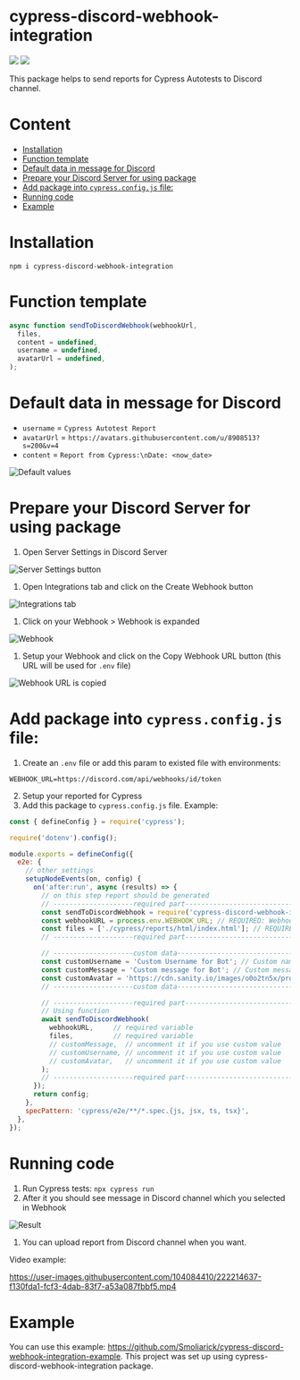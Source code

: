<h1>cypress-discord-webhook-integration</h1>

<a href="https://www.npmjs.com/package/cypress-discord-webhook-integration"><img src="https://static.npmjs.com/b0f1a8318363185cc2ea6a40ac23eeb2.png"></a> <a href="https://github.com/Smoliarick/cypress-discord-webhook-integration"><img src="https://github.githubassets.com/favicons/favicon.png" style="background: white"></a>

This package helps to send reports for Cypress Autotests to Discord channel.

<h1>Content</h1>

- [Installation](#installation)
- [Function template](#function-template)
- [Default data in message for Discord](#default-data-in-message-for-discord)
- [Prepare your Discord Server for using package](#prepare-your-discord-server-for-using-package)
- [Add package into `cypress.config.js` file:](#add-package-into-cypressconfigjs-file)
- [Running code](#running-code)
- [Example](#example)


# Installation

```
npm i cypress-discord-webhook-integration
```

# Function template

```js
async function sendToDiscordWebhook(webhookUrl,
  files,
  content = undefined,
  username = undefined,
  avatarUrl = undefined,
);
```

# Default data in message for Discord

- `username` = `Cypress Autotest Report`
- `avatarUrl` = `https://avatars.githubusercontent.com/u/8908513?s=200&v=4`
- `content` = `Report from Cypress:\nDate: <now_date>`

![Default values](https://github.com/Smoliarick/cypress-discord-webhook-integration/blob/2fcb18418158926cf01c738a5b82a12a5bc1edbb/img/Screenshot_6.png?raw=true)

# Prepare your Discord Server for using package

1. Open Server Settings in Discord Server

![Server Settings button](https://github.com/Smoliarick/cypress-discord-webhook-integration/blob/2fcb18418158926cf01c738a5b82a12a5bc1edbb/img/Screenshot_1.png?raw=true)

1. Open Integrations tab and click on the Create Webhook button

![Integrations tab](https://github.com/Smoliarick/cypress-discord-webhook-integration/blob/2fcb18418158926cf01c738a5b82a12a5bc1edbb/img/Screenshot_2.png?raw=true)

1. Click on your Webhook > Webhook is expanded

![Webhook](https://github.com/Smoliarick/cypress-discord-webhook-integration/blob/2fcb18418158926cf01c738a5b82a12a5bc1edbb/img/Screenshot_3.png?raw=true)

1. Setup your Webhook and click on the Copy Webhook URL button (this URL will be used for `.env` file)

![Webhook URL is copied](https://github.com/Smoliarick/cypress-discord-webhook-integration/blob/2fcb18418158926cf01c738a5b82a12a5bc1edbb/img/Screenshot_4.png?raw=true)

# Add package into `cypress.config.js` file:

1. Create an `.env` file or add this param to existed file with environments:

```env
WEBHOOK_URL=https://discord.com/api/webhooks/id/token
```

2. Setup your reported for Cypress
3. Add this package to `cypress.config.js` file. Example:

```js
const { defineConfig } = require('cypress');

require('dotenv').config();

module.exports = defineConfig({
  e2e: {
    // other settings
    setupNodeEvents(on, config) {
      on('after:run', async (results) => {
        // on this step report should be generated
        // --------------------required part------------------------------
        const sendToDiscordWebhook = require('cypress-discord-webhook-integration'); // import lib
        const webhookURL = process.env.WEBHOOK_URL; // REQUIRED: Webhook URL for Discord
        const files = ['./cypress/reports/html/index.html']; // REQUIRED: File paths
        // --------------------required part------------------------------

        // --------------------custom data------------------------------
        const customUsername = 'Custom Username for Bot'; // Custom name for Bot's username in Discord
        const customMessage = 'Custom message for Bot'; // Custom message for Bot's message in Discord
        const customAvatar = 'https://cdn.sanity.io/images/o0o2tn5x/production/13b9c8412093e2f0cdb5495e1f59144967fa1664-512x512.jpg'; // Custom avatar URL for Bot in Discord
        // --------------------custom data------------------------------

        // --------------------required part------------------------------
        // Using function
        await sendToDiscordWebhook(
          webhookURL,     // required variable
          files,          // required variable
          // customMessage,  // uncomment it if you use custom value
          // customUsername, // uncomment it if you use custom value
          // customAvatar,   // uncomment it if you use custom value
        );
        // --------------------required part------------------------------
      });
      return config;
    },
    specPattern: 'cypress/e2e/**/*.spec.{js, jsx, ts, tsx}',
  },
});

```

# Running code

1. Run Cypress tests: `npx cypress run`
2. After it you should see message in Discord channel which you selected in Webhook

![Result](https://github.com/Smoliarick/cypress-discord-webhook-integration/blob/2fcb18418158926cf01c738a5b82a12a5bc1edbb/img/Screenshot_5.png?raw=true)

1. You can upload report from Discord channel when you want.

Video example:


https://user-images.githubusercontent.com/104084410/222214637-f130fda1-fcf3-4dab-83f7-a53a087fbbf5.mp4


# Example

You can use this example: https://github.com/Smoliarick/cypress-discord-webhook-integration-example. This project was set up using cypress-discord-webhook-integration package.